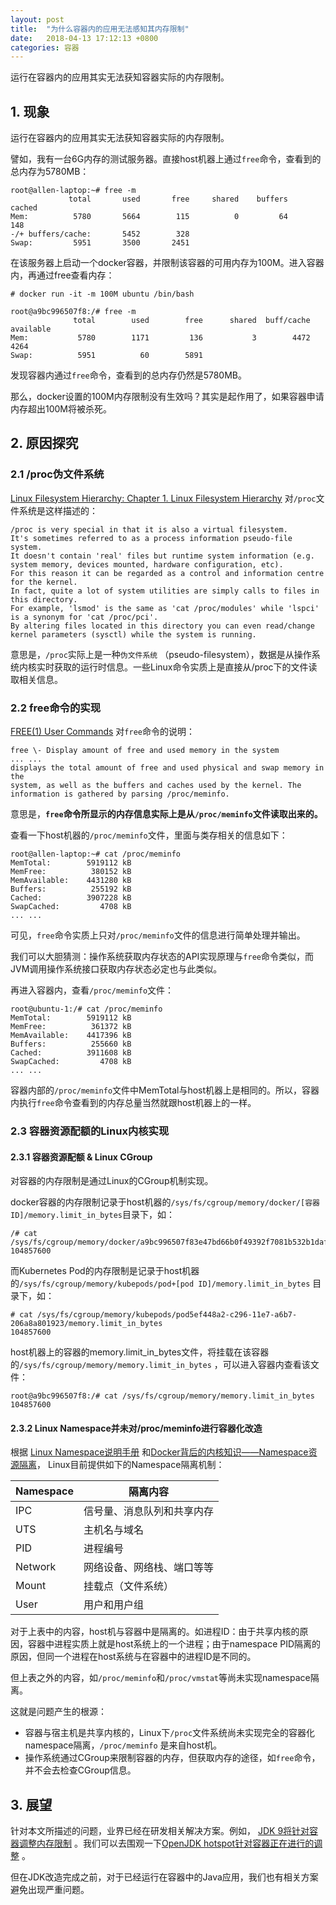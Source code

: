 ```yaml
---
layout: post
title:  "为什么容器内的应用无法感知其内存限制"
date:   2018-04-13 17:12:13 +0800
categories: 容器
---
```


运行在容器内的应用其实无法获知容器实际的内存限制。


## 1. 现象

运行在容器内的应用其实无法获知容器实际的内存限制。

譬如，我有一台6G内存的测试服务器。直接host机器上通过``free``命令，查看到的总内存为5780MB：

```
root@allen-laptop:~# free -m
             total       used       free     shared    buffers     cached
Mem:          5780       5664        115          0         64        148
-/+ buffers/cache:       5452        328
Swap:         5951       3500       2451
```

在该服务器上启动一个docker容器，并限制该容器的可用内存为100M。进入容器内，再通过free查看内存：

```
# docker run -it -m 100M ubuntu /bin/bash

root@a9bc996507f8:/# free -m
              total        used        free      shared  buff/cache   available
Mem:           5780        1171         136           3        4472        4264
Swap:          5951          60        5891
```

发现容器内通过``free``命令，查看到的总内存仍然是5780MB。

那么，docker设置的100M内存限制没有生效吗？其实是起作用了，如果容器申请内存超出100M将被杀死。



## 2. 原因探究

### 2.1 /proc伪文件系统

[Linux Filesystem Hierarchy: Chapter 1. Linux Filesystem Hierarchy](http://www.tldp.org/LDP/Linux-Filesystem-Hierarchy/html/proc.html) 对``/proc``文件系统是这样描述的：

```
/proc is very special in that it is also a virtual filesystem.
It's sometimes referred to as a process information pseudo-file system. 
It doesn't contain 'real' files but runtime system information (e.g. system memory, devices mounted, hardware configuration, etc). 
For this reason it can be regarded as a control and information centre for the kernel.
In fact, quite a lot of system utilities are simply calls to files in this directory. 
For example, 'lsmod' is the same as 'cat /proc/modules' while 'lspci' is a synonym for 'cat /proc/pci'. 
By altering files located in this directory you can even read/change kernel parameters (sysctl) while the system is running.
```

意思是，``/proc``实际上是一种``伪文件系统`` （pseudo-filesystem），数据是从操作系统内核实时获取的运行时信息。一些Linux命令实质上是直接从/proc下的文件读取相关信息。



### 2.2 free命令的实现

[FREE(1) User Commands](https://www.linux.org/docs/man1/free.html) 对``free``命令的说明：

```
free \- Display amount of free and used memory in the system
... ...
displays the total amount of free and used physical and swap memory in the
system, as well as the buffers and caches used by the kernel. The
information is gathered by parsing /proc/meminfo. 
```

意思是，**``free``命令所显示的内存信息实际上是从``/proc/meminfo``文件读取出来的。**

查看一下host机器的``/proc/meminfo``文件，里面与类存相关的信息如下：

```
root@allen-laptop:~# cat /proc/meminfo
MemTotal:        5919112 kB
MemFree:          380152 kB
MemAvailable:    4431280 kB
Buffers:          255192 kB
Cached:          3907228 kB
SwapCached:         4708 kB
... ...
```

可见，``free``命令实质上只对``/proc/meminfo``文件的信息进行简单处理并输出。

我们可以大胆猜测：操作系统获取内存状态的API实现原理与``free``命令类似，而JVM调用操作系统接口获取内存状态必定也与此类似。


再进入容器内，查看``/proc/meminfo``文件：
```
root@ubuntu-1:/# cat /proc/meminfo 
MemTotal:        5919112 kB
MemFree:          361372 kB
MemAvailable:    4417396 kB
Buffers:          255660 kB
Cached:          3911608 kB
SwapCached:         4708 kB
... ...
```

容器内部的``/proc/meminfo``文件中MemTotal与host机器上是相同的。所以，容器内执行``free``命令查看到的内存总量当然就跟host机器上的一样。



### 2.3 容器资源配额的Linux内核实现

#### 2.3.1 容器资源配额 & Linux CGroup

对容器的内存限制是通过Linux的CGroup机制实现。

docker容器的内存限制记录于host机器的``/sys/fs/cgroup/memory/docker/[容器ID]/memory.limit_in_bytes``目录下，如：

```
/# cat /sys/fs/cgroup/memory/docker/a9bc996507f83e47bd66b0f49392f7081b532b1dafab8b66b6c6454090915418/memory.limit_in_bytes 
104857600
```
而Kubernetes Pod的内存限制是记录于host机器的``/sys/fs/cgroup/memory/kubepods/pod+[pod ID]/memory.limit_in_bytes``
目录下，如：
```
# cat /sys/fs/cgroup/memory/kubepods/pod5ef448a2-c296-11e7-a6b7-206a8a801923/memory.limit_in_bytes 
104857600
```

host机器上的容器的memory.limit_in_bytes文件，将挂载在该容器的``/sys/fs/cgroup/memory/memory.limit_in_bytes`` ，可以进入容器内查看该文件：

```
root@a9bc996507f8:/# cat /sys/fs/cgroup/memory/memory.limit_in_bytes
104857600
```



#### 2.3.2 Linux Namespace并未对/proc/meminfo进行容器化改造

根据
[Linux Namespace说明手册](http://man7.org/linux/man-pages/man7/namespaces.7.html) 和[Docker背后的内核知识——Namespace资源隔离](http://www.infoq.com/cn/articles/docker-kernel-knowledge-namespace-resource-isolation)， Linux目前提供如下的Namespace隔离机制：

| Namespace | 隔离内容          |
| --------- | ------------- |
| IPC       | 信号量、消息队列和共享内存 |
| UTS       | 主机名与域名        |
| PID       | 进程编号          |
| Network   | 网络设备、网络栈、端口等等 |
| Mount     | 挂载点（文件系统）     |
| User      | 用户和用户组        |


对于上表中的内容，host机与容器中是隔离的。如进程ID：由于共享内核的原因，容器中进程实质上就是host系统上的一个进程；由于namespace PID隔离的原因，但同一个进程在host系统与在容器中的进程ID是不同的。

但上表之外的内容，如``/proc/meminfo``和``/proc/vmstat``等尚未实现namespace隔离。



这就是问题产生的根源：

* 容器与宿主机是共享内核的，Linux下``/proc``文件系统尚未实现完全的容器化namespace隔离，``/proc/meminfo`` 是来自host机。
* 操作系统通过CGroup来限制容器的内存，但获取内存的途径，如``free``命令，并不会去检查CGroup信息。





## 3. 展望 

针对本文所描述的问题，业界已经在研发相关解决方案。例如，
[JDK 9将针对容器调整内存限制](https://www.infoq.com/news/2017/02/java-memory-limit-container) 。我们可以去围观一下[OpenJDK hotspot针对容器正在进行的调整](http://hg.openjdk.java.net/jdk9/jdk9/hotspot/rev/5f1d1df0ea49) 。

但在JDK改造完成之前，对于已经运行在容器中的Java应用，我们也有相关方案避免出现严重问题。
